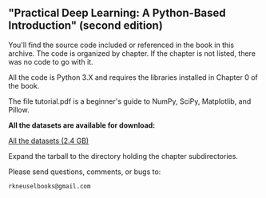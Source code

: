 "Practical Deep Learning: A Python-Based Introduction" (second edition)
-----------------------------------------------------------------------

You'll find the source code included or referenced in the book in this
archive.  The code is organized by chapter.  If the chapter is not listed,
there was no code to go with it.

All the code is Python 3.X and requires the libraries installed in Chapter 0
of the book.

The file tutorial.pdf is a beginner's guide to NumPy, SciPy, Matplotlib, and Pillow.

__All the datasets are available for download:__

[All the datasets (2.4 GB)](https://drive.google.com/file/d/1ZZl0r7TO57uRl5qweQ6pCAelkMpYoD6e/view?usp=sharing)

Expand the tarball to the directory holding the chapter subdirectories.


Please send questions, comments, or bugs to:

    rkneuselbooks@gmail.com


